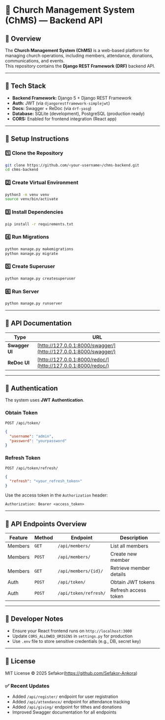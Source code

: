 # 🛐 Church Management System (ChMS) — Backend API

## 📖 Overview
The **Church Management System (ChMS)** is a web-based platform for managing church operations, including members, attendance, donations, communications, and events.  
This repository contains the **Django REST Framework (DRF)** backend API.

---

## 🧱 Tech Stack
- **Backend Framework:** Django 5 + Django REST Framework  
- **Auth:** JWT (via `djangorestframework-simplejwt`)  
- **Docs:** Swagger + ReDoc (via `drf-yasg`)  
- **Database:** SQLite (development), PostgreSQL (production ready)  
- **CORS:** Enabled for frontend integration (React app)

---


## 🚀 Setup Instructions

### 1️⃣ Clone the Repository
```bash
git clone https://github.com/<your-username>/chms-backend.git
cd chms-backend
````

### 2️⃣ Create Virtual Environment

```bash
python3 -m venv venv
source venv/bin/activate
```

### 3️⃣ Install Dependencies

```bash
pip install -r requirements.txt
```

### 4️⃣ Run Migrations

```bash
python manage.py makemigrations
python manage.py migrate
```

### 5️⃣ Create Superuser

```bash
python manage.py createsuperuser
```

### 6️⃣ Run Server

```bash
python manage.py runserver
```

---

## 🧩 API Documentation

| Type           | URL                                                              |
| -------------- | ---------------------------------------------------------------- |
| **Swagger UI** | [http://127.0.0.1:8000/swagger/](http://127.0.0.1:8000/swagger/) |
| **ReDoc UI**   | [http://127.0.0.1:8000/redoc/](http://127.0.0.1:8000/redoc/)     |

---

## 🔐 Authentication

The system uses **JWT Authentication**.

### Obtain Token

`POST /api/token/`

```json
{
  "username": "admin",
  "password": "yourpassword"
}
```

### Refresh Token

`POST /api/token/refresh/`

```json
{
  "refresh": "<your_refresh_token>"
}
```

Use the access token in the `Authorization` header:

```
Authorization: Bearer <access_token>
```

---

## 📂 API Endpoints Overview

| Feature | Method | Endpoint              | Description             |
| ------- | ------ | --------------------- | ----------------------- |
| Members | `GET`  | `/api/members/`       | List all members        |
| Members | `POST` | `/api/members/`       | Create new member       |
| Members | `GET`  | `/api/members/{id}/`  | Retrieve member details |
| Auth    | `POST` | `/api/token/`         | Obtain JWT tokens       |
| Auth    | `POST` | `/api/token/refresh/` | Refresh access token    |

---

## 🧠 Developer Notes

* Ensure your React frontend runs on `http://localhost:3000`
* Update `CORS_ALLOWED_ORIGINS` in `settings.py` for production
* Use `.env` file to store sensitive credentials (e.g., DB, secret key)

---

## 🧾 License

MIT License © 2025 Sefakor(https://github.com/Sefakor-Ankora)



### ✅ Recent Updates
- Added `/api/register/` endpoint for user registration  
- Added `/api/attendance/` endpoint for attendance tracking  
- Added `/api/giving/` endpoint for tithes and donations  
- Improved Swagger documentation for all endpoints
